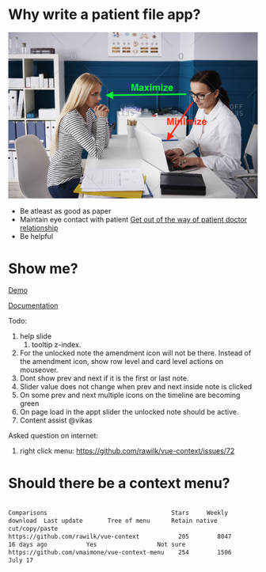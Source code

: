 # Why write a patient file app?

![eye contact](./docs/images/maintain-eye-contact-with-patient.png)

- Be atleast as good as paper
- Maintain eye contact with patient
  [Get out of the way of patient doctor relationship](https://khn.org/news/death-by-a-thousand-clicks/)
- Be helpful

# Show me?

[Demo](http://116.203.134.163/pf/abcd)

[Documentation](https://savantcare.github.io)

Todo:

1. help slide
   1. tooltip z-index.
2. For the unlocked note the amendment icon will not be there. Instead of the amendment icon, show row level and card level actions on mouseover.
3. Dont show prev and next if it is the first or last note.
4. Slider value does not change when prev and next inside note is clicked
5. On some prev and next multiple icons on the timeline are becoming green
6. On page load in the appt slider the unlocked note should be active.
7. Content assist @vikas

Asked question on internet:

1. right click menu: https://github.com/rawilk/vue-context/issues/72

# Should there be a context menu?

```

Comparisons                                   Stars     Weekly download  Last update       Tree of menu      Retain native cut/copy/paste
https://github.com/rawilk/vue-context           205        8047          16 days ago           Yes                 Not sure
https://github.com/vmaimone/vue-context-menu    254        1506            July 17

```
